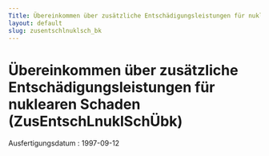 ```yaml
---
Title: Übereinkommen über zusätzliche Entschädigungsleistungen für nuklearen  Schaden
layout: default
slug: zusentschlnuklsch_bk
---
```


# Übereinkommen über zusätzliche Entschädigungsleistungen für nuklearen  Schaden (ZusEntschLnuklSchÜbk)

Ausfertigungsdatum
:   1997-09-12

